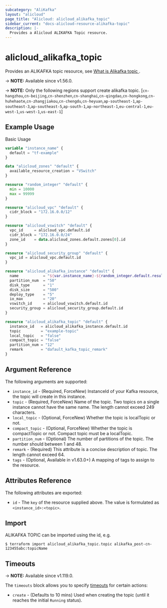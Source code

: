 ```yaml
---
subcategory: "AliKafka"
layout: "alicloud"
page_title: "Alicloud: alicloud_alikafka_topic"
sidebar_current: "docs-alicloud-resource-alikafka-topic"
description: |-
  Provides a Alicloud ALIKAFKA Topic resource.
---
```


# alicloud_alikafka_topic

Provides an ALIKAFKA topic resource, see [What is Alikafka topic ](https://www.alibabacloud.com/help/en/message-queue-for-apache-kafka/latest/api-alikafka-2019-09-16-createtopic).

-> **NOTE:** Available since v1.56.0.

-> **NOTE:**  Only the following regions support create alikafka topic.
[`cn-hangzhou`,`cn-beijing`,`cn-shenzhen`,`cn-shanghai`,`cn-qingdao`,`cn-hongkong`,`cn-huhehaote`,`cn-zhangjiakou`,`cn-chengdu`,`cn-heyuan`,`ap-southeast-1`,`ap-southeast-3`,`ap-southeast-5`,`ap-south-1`,`ap-northeast-1`,`eu-central-1`,`eu-west-1`,`us-west-1`,`us-east-1`]

## Example Usage

Basic Usage

```terraform
variable "instance_name" {
  default = "tf-example"
}

data "alicloud_zones" "default" {
  available_resource_creation = "VSwitch"
}

resource "random_integer" "default" {
  min = 10000
  max = 99999
}

resource "alicloud_vpc" "default" {
  cidr_block = "172.16.0.0/12"
}

resource "alicloud_vswitch" "default" {
  vpc_id     = alicloud_vpc.default.id
  cidr_block = "172.16.0.0/24"
  zone_id    = data.alicloud_zones.default.zones[0].id
}

resource "alicloud_security_group" "default" {
  vpc_id = alicloud_vpc.default.id
}

resource "alicloud_alikafka_instance" "default" {
  name           = "${var.instance_name}-${random_integer.default.result}"
  partition_num  = "50"
  disk_type      = "1"
  disk_size      = "500"
  deploy_type    = "5"
  io_max         = "20"
  vswitch_id     = alicloud_vswitch.default.id
  security_group = alicloud_security_group.default.id
}

resource "alicloud_alikafka_topic" "default" {
  instance_id   = alicloud_alikafka_instance.default.id
  topic         = "example-topic"
  local_topic   = "false"
  compact_topic = "false"
  partition_num = "12"
  remark        = "dafault_kafka_topic_remark"
}
```

## Argument Reference

The following arguments are supported:

* `instance_id` - (Required, ForceNew) InstanceId of your Kafka resource, the topic will create in this instance.
* `topic` - (Required, ForceNew) Name of the topic. Two topics on a single instance cannot have the same name. The length cannot exceed 249 characters.
* `local_topic` - (Optional, ForceNew) Whether the topic is localTopic or not.
* `compact_topic` - (Optional, ForceNew) Whether the topic is compactTopic or not. Compact topic must be a localTopic.
* `partition_num` - (Optional) The number of partitions of the topic. The number should between 1 and 48.
* `remark` - (Required) This attribute is a concise description of topic. The length cannot exceed 64.
* `tags` - (Optional, Available in v1.63.0+) A mapping of tags to assign to the resource.

## Attributes Reference

The following attributes are exported:

* `id` - The `key` of the resource supplied above. The value is formulated as `<instance_id>:<topic>`.

## Import

ALIKAFKA TOPIC can be imported using the id, e.g.

```shell
$ terraform import alicloud_alikafka_topic.topic alikafka_post-cn-123455abc:topicName
```

## Timeouts

-> **NOTE:** Available since v1.119.0.

The `timeouts` block allows you to specify [timeouts](https://www.terraform.io/docs/configuration-0-11/resources.html#timeouts) for certain actions:

* `create` - (Defaults to 10 mins) Used when creating the topic (until it reaches the initial `Running` status). 
